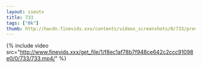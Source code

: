 ```yaml
--- 
layout: sieutv
title: 733
tags: ["0k"]
thumb: http://hwcdn.finevids.xxx/contents/videos_screenshots/0/733/preview.mp4.jpg
---
```

{% include video src="http://www.finevids.xxx/get_file/1/f8ec1af78b7f948ce642c2ccc91098e0/0/733/733.mp4/" %} 
